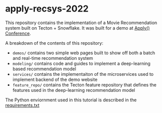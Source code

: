 # apply-recsys-2022

This repository contains the implementation of a Movie Recommendation system built on Tecton + Snowflake.  It was built for a demo at [Apply() Conference](https://www.applyconf.com/).  

A breakdown of the contents of this repository:

* `demos/` contains two simple web pages built to show off both a batch and real-time recommendation system
* `modeling/` contains code and guides to implement a deep-learning based recommendation model
* `services/` contains the implementaiton of the microservices used to implement backend of the demo website
* `feature_repo/` contains the Tecton feature repository that defines the features used in the deep-learning recommendation model


The Python enviornment used in this tutorial is described in the [requirements.txt](./requirements.txt)
